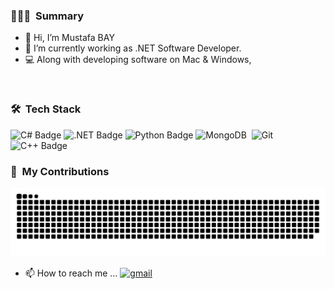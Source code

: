 ### 🧑🏻‍💻 &nbsp;Summary

- 👋 Hi, I’m Mustafa BAY 
- 🌱 I’m currently working as .NET Software Developer.
- 💻 Along with developing software on Mac & Windows,

<br/>

### 🛠 &nbsp;Tech Stack
![C# Badge](https://img.shields.io/badge/C%23-512BD4?logo=csharp&logoColor=fff&style=for-the-badge)
![.NET Badge](https://img.shields.io/badge/.NET-512BD4?logo=dotnet&logoColor=fff&style=for-the-badge)
![Python Badge](https://img.shields.io/badge/Python-3776AB?logo=python&logoColor=fff&style=for-the-badge)
![MongoDB](https://img.shields.io/badge/-MongoDB-141a20?style=flat&logo=Mongodb&logoColor=75AC63)&nbsp;
![Git](https://img.shields.io/badge/-Git-141a20?style=flat&logo=git)&nbsp;
![C++ Badge](https://img.shields.io/badge/C%2B%2B-00599C?logo=cplusplus&logoColor=fff&style=for-the-badge)


### 🐍 &nbsp;My Contributions
<picture>
  <source media="(prefers-color-scheme: dark)" srcset="https://raw.githubusercontent.com/mstybay/mstybay/output/github-contribution-grid-snake-dark.svg">
  <source media="(prefers-color-scheme: light)" srcset="https://raw.githubusercontent.com/mstybay/mstybay/output/github-contribution-grid-snake.svg">
  <img alt="github contribution grid snake animation" src="https://raw.githubusercontent.com/mstybay/mstybay/output/github-contribution-grid-snake.svg">
</picture>


- 📫 How to reach me ... 
[![gmail](https://img.shields.io/badge/-msty.bay@gmail.com-D14836?style=flat&logo=Gmail&logoColor=white)](mailto:msty.bay@gmail.com)
